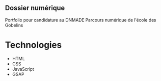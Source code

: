 ## Dossier numérique

Portfolio pour candidature au DNMADE Parcours numérique de l'école des Gobelins

# Technologies

- HTML
- CSS
- JavaScript
- GSAP
